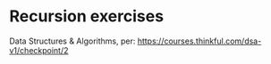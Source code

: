 # Recursion exercises

Data Structures & Algorithms, per: https://courses.thinkful.com/dsa-v1/checkpoint/2
